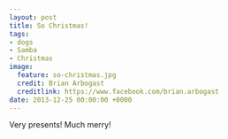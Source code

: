 ```yaml
---
layout: post
title: So Christmas!
tags:
- dogs
- Samba
- Christmas
image:
  feature: so-christmas.jpg
  credit: Brian Arbogast
  creditlink: https://www.facebook.com/brian.arbogast
date: 2013-12-25 00:00:00 +0000
---
```


Very presents! Much merry!